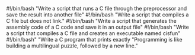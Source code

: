 #!/bin/bash
"Write a script that runs a C file through the preprocessor and save the result into another file"
#!/bin/bash
"Write a script that compiles a C file but does not link."
#!/bin/bash
"Write a script that generates the assembly code of a C code and save it in an output file"
#!/bin/bash
"Write a script that compiles a C file and creates an executable named cisfun"
#!/bin/bash"
"Write a C program that prints exactly "Programming is like building a multilingual puzzle, followed by a new line."
